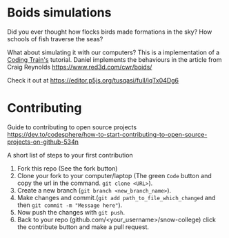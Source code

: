 # Boids simulations

Did you ever thought how flocks birds made formations in the sky? How schools of fish traverse the seas?

What about simulating it with our computers? This is a implementation of a  [Coding Train's](https://www.youtube.com/watch?v=mhjuuHl6qHM) tutorial. Daniel implements the behaviours in the article from Craig Reynolds https://www.red3d.com/cwr/boids/

Check it out at https://editor.p5js.org/tusqasi/full/iqTx04Dg6


# Contributing

Guide to contributing to open source projects https://dev.to/codesphere/how-to-start-contributing-to-open-source-projects-on-github-534n

A short list of steps to your first contribution
1. Fork this repo (See the fork button)
2. Clone your fork to your computer/laptop (The green `Code` button and  copy the url in the command. `git clone <URL>`).
3. Create a new branch (`git branch <new_branch_name>`).
4. Make changes and commit.(`git add path_to_file_which_changed` and then `git commit -m "Message here"`).
5. Now push the changes with `git push`.
6. Back to your repo (github.com/<your_username>/snow-college) click the contribute button and make a pull request.
